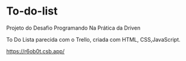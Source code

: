 # To-do-list
Projeto do Desafio Programando Na Prática da Driven

To Do Lista parecida com o Trello, criada com HTML, CSS,JavaScript. 

https://r6ob0t.csb.app/

